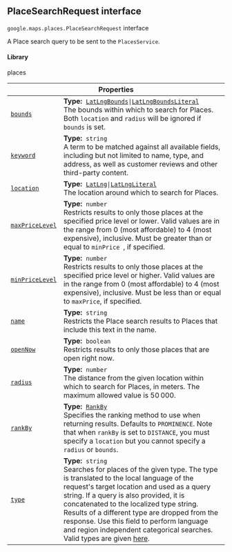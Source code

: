 
<h2 id="PlaceSearchRequest">PlaceSearchRequest interface</h2>
<p>
<code><span itemprop="path">google.maps.places</span>.<span itemprop="name">PlaceSearchRequest</span></code>
interface
</p>
<p>A Place search query to be sent to the <code>PlacesService</code>.</p>
<h4>Library</h4>
<p>places</p>
<div class="devsite-table-wrapper"><table class="properties responsive" summary="interface PlaceSearchRequest - Properties">
<thead>
<tr><th colspan="2">Properties</th>
</tr></thead>
<tbody>
<tr id="PlaceSearchRequest.bounds">
<td itemprop="property"><code><a class="secret-link" href="#PlaceSearchRequest.bounds"><span>bounds</span></a></code></td>
<td><div><strong>Type:</strong>&nbsp; <code><a href="LatLngBounds.md">LatLngBounds</a>|<a href="LatLngBoundsLiteral.md">LatLngBoundsLiteral</a></code></div>
<div class="desc">The bounds within which to search for Places. Both <code>location</code> and <code>radius</code> will be ignored if <code>bounds</code> is set.</div></td>
</tr>
<tr id="PlaceSearchRequest.keyword">
<td itemprop="property"><code><a class="secret-link" href="#PlaceSearchRequest.keyword"><span>keyword</span></a></code></td>
<td><div><strong>Type:</strong>&nbsp; <code>string</code></div>
<div class="desc">A term to be matched against all available fields, including but not limited to name, type, and address, as well as customer reviews and other third-party content.</div></td>
</tr>
<tr id="PlaceSearchRequest.location">
<td itemprop="property"><code><a class="secret-link" href="#PlaceSearchRequest.location"><span>location</span></a></code></td>
<td><div><strong>Type:</strong>&nbsp; <code><a href="LatLng.md">LatLng</a>|<a href="LatLngLiteral.md">LatLngLiteral</a></code></div>
<div class="desc">The location around which to search for Places.</div></td>
</tr>
<tr id="PlaceSearchRequest.maxPriceLevel">
<td itemprop="property"><code><a class="secret-link" href="#PlaceSearchRequest.maxPriceLevel"><span>maxPriceLevel</span></a></code></td>
<td><div><strong>Type:</strong>&nbsp; <code>number</code></div>
<div class="desc">Restricts results to only those places at the specified price level or lower. Valid values are in the range from 0 (most affordable) to 4 (most expensive), inclusive. Must be greater than or equal to <code>minPrice </code>, if specified.</div></td>
</tr>
<tr id="PlaceSearchRequest.minPriceLevel">
<td itemprop="property"><code><a class="secret-link" href="#PlaceSearchRequest.minPriceLevel"><span>minPriceLevel</span></a></code></td>
<td><div><strong>Type:</strong>&nbsp; <code>number</code></div>
<div class="desc">Restricts results to only those places at the specified price level or higher. Valid values are in the range from 0 (most affordable) to 4 (most expensive), inclusive. Must be less than or equal to <code>maxPrice</code>, if specified.</div></td>
</tr>
<tr id="PlaceSearchRequest.name">
<td itemprop="property"><code><a class="secret-link" href="#PlaceSearchRequest.name"><span>name</span></a></code></td>
<td><div><strong>Type:</strong>&nbsp; <code>string</code></div>
<div class="desc">Restricts the Place search results to Places that include this text in the name.</div></td>
</tr>
<tr id="PlaceSearchRequest.openNow">
<td itemprop="property"><code><a class="secret-link" href="#PlaceSearchRequest.openNow"><span>openNow</span></a></code></td>
<td><div><strong>Type:</strong>&nbsp; <code>boolean</code></div>
<div class="desc">Restricts results to only those places that are open right now.</div></td>
</tr>
<tr id="PlaceSearchRequest.radius">
<td itemprop="property"><code><a class="secret-link" href="#PlaceSearchRequest.radius"><span>radius</span></a></code></td>
<td><div><strong>Type:</strong>&nbsp; <code>number</code></div>
<div class="desc">The distance from the given location within which to search for Places, in meters. The maximum allowed value is 50 000.</div></td>
</tr>
<tr id="PlaceSearchRequest.rankBy">
<td itemprop="property"><code><a class="secret-link" href="#PlaceSearchRequest.rankBy"><span>rankBy</span></a></code></td>
<td><div><strong>Type:</strong>&nbsp; <code><a href="RankBy.md">RankBy</a></code></div>
<div class="desc">Specifies the ranking method to use when returning results. Defaults to <code>PROMINENCE</code>. Note that when <code>rankBy</code> is set to <code>DISTANCE</code>, you must specify a <code>location</code> but you cannot specify a <code>radius</code> or <code>bounds</code>.</div></td>
</tr>
<tr id="PlaceSearchRequest.type">
<td itemprop="property"><code><a class="secret-link" href="#PlaceSearchRequest.type"><span>type</span></a></code></td>
<td><div><strong>Type:</strong>&nbsp; <code>string</code></div>
<div class="desc">Searches for places of the given type. The type is translated to the local language of the request's target location and used as a query string. If a query is also provided, it is concatenated to the localized type string. Results of a different type are dropped from the response. Use this field to perform language and region independent categorical searches. Valid types are given <a href="https://developers.google.com/maps/documentation/places/supported_types">here</a>.</div></td>
</tr>
</tbody>
</table></div>
<script src="replace_links.js"></script>
